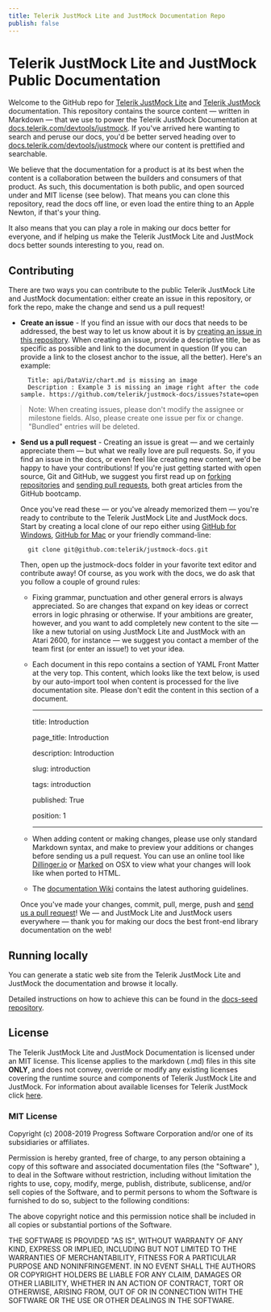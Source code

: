 ```yaml
---
title: Telerik JustMock Lite and JustMock Documentation Repo
publish: false
---
```



# Telerik JustMock Lite and JustMock Public Documentation

Welcome to the GitHub repo for [Telerik JustMock Lite](https://www.telerik.com/justmock/free-mocking) and [Telerik JustMock](https://www.telerik.com/products/mocking.aspx) documentation. This repository contains the source content — written in Markdown — that we use to power the Telerik JustMock Documentation at [docs.telerik.com/devtools/justmock](https://docs.telerik.com/devtools/justmock). If you've arrived here wanting to search and peruse our docs, you'd be better served heading over to [docs.telerik.com/devtools/justmock](https://docs.telerik.com/devtools/justmock) where our content is prettified and searchable.

We believe that the documentation for a product is at its best when the content is a collaboration between the builders and consumers of that product. As such, this documentation is both public, and open sourced under and MIT license (see below). That means you can clone this repository, read the docs off line, or even load the entire thing to an Apple Newton, if that's your thing.

It also means that you can play a role in making our docs better for everyone, and if helping us make the Telerik JustMock Lite and JustMock docs better sounds interesting to you, read on.

## Contributing

There are two ways you can contribute to the public Telerik JustMock Lite and JustMock documentation: either create an issue in this repository, or fork the repo, make the change and send us a pull request!

* **Create an issue** - If you find an issue with our docs that needs to be addressed, the best way to let us know about it is by [creating an issue in this repository](https://github.com/telerik/justmock-docs/issues?state=open). When creating an issue, provide a descriptive title, be as specific as possible and link to the document in question (If you can provide a link to the closest anchor to the issue, all the better). Here's an example:

        Title: api/DataViz/chart.md is missing an image
        Description : Example 3 is missing an image right after the code sample. https://github.com/telerik/justmock-docs/issues?state=open

> Note: When creating issues, please don't modify the assignee or milestone fields. Also, please create one issue per fix or change. "Bundled" entries will be deleted.

* **Send us a pull request** - Creating an issue is great — and we certainly appreciate them — but what we really love are pull requests. So, if you find an issue in the docs, or even feel like creating new content, we'd be happy to have your contributions! If you're just getting started with open source, Git and GitHub, we suggest you first read up on [forking repositories](https://help.github.com/articles/fork-a-repo) and [sending pull requests](https://help.github.com/articles/using-pull-requests), both great articles from the GitHub bootcamp.

    Once you've read these — or you've already memorized them — you're ready to contribute to the Telerik JustMock Lite and JustMock docs. Start by creating a local clone of our repo either using [GitHub for Windows](http://windows.github.com/), [GitHub for Mac](http://mac.github.com/) or your friendly command-line:

        git clone git@github.com:telerik/justmock-docs.git

    Then, open up the justmock-docs folder in your favorite text editor and contribute away! Of course, as you work with the docs, we do ask that you follow a couple of ground rules:

    - Fixing grammar, punctuation and other general errors is always appreciated. So are changes that expand on key ideas or correct errors in logic phrasing or otherwise. If your ambitions are greater, however, and you want to add completely new content to the site — like a new tutorial on using JustMock Lite and JustMock with an Atari 2600, for instance — we suggest you contact a member of the team first (or enter an issue!) to vet your idea.
    - Each document in this repo contains a section of YAML Front Matter at the very top. This content, which looks like the text below, is used by our auto-import tool when content is processed for the live documentation site. Please don't edit the content in this section of a document.

         ---

        title: Introduction

        page_title: Introduction 

        description: Introduction

        slug: introduction

        tags: introduction

        published: True

        position: 1

         ---
         

    - When adding content or making changes, please use only standard Markdown syntax, and make to preview your additions or changes before sending us a pull request. You can use an online tool like [Dillinger.io](http://dillinger.io/) or [Marked](http://markedapp.com/) on OSX to view what your changes will look like when ported to HTML.

    - The [documentation Wiki](https://github.com/telerik/justmock-docs/wiki) contains the latest authoring guidelines.

    Once you've made your changes, commit, pull, merge, push and [send us a pull request](https://help.github.com/articles/using-pull-requests)! We — and JustMock Lite and JustMock users everywhere — thank you for making our docs the best front-end library documentation on the web!

## Running locally

You can generate a static web site from the Telerik JustMock Lite and JustMock the documentation and browse it locally.

Detailed instructions on how to achieve this can be found in the [docs-seed repository](https://github.com/telerik/docs-seed#local-setup).

## License

The Telerik JustMock Lite and JustMock Documentation is licensed under an MIT license. This license applies to the markdown (.md) files in this site **ONLY**, and does not convey, override or modify any existing licenses covering the runtime source and components of Telerik JustMock Lite and JustMock. For information about available licenses for Telerik JustMock click [here](https://www.telerik.com/purchase/license-agreement/justmock-dlw-s).

### MIT License

Copyright (c) 2008-2019 Progress Software Corporation and/or one of its subsidiaries or affiliates.

Permission is hereby granted, free of charge, to any person obtaining a copy of this software and associated documentation files (the "Software" ), to deal in the Software without restriction, including without limitation the rights to use, copy, modify, merge, publish, distribute, sublicense, and/or sell copies of the Software, and to permit persons to whom the Software is furnished to do so, subject to the following conditions:

The above copyright notice and this permission notice shall be included in all copies or substantial portions of the Software.

THE SOFTWARE IS PROVIDED "AS IS", WITHOUT WARRANTY OF ANY KIND, EXPRESS OR IMPLIED, INCLUDING BUT NOT LIMITED TO THE WARRANTIES OF MERCHANTABILITY, FITNESS FOR A PARTICULAR PURPOSE AND NONINFRINGEMENT. IN NO EVENT SHALL THE AUTHORS OR COPYRIGHT HOLDERS BE LIABLE FOR ANY CLAIM, DAMAGES OR OTHER LIABILITY, WHETHER IN AN ACTION OF CONTRACT, TORT OR OTHERWISE, ARISING FROM, OUT OF OR IN CONNECTION WITH THE SOFTWARE OR THE USE OR OTHER DEALINGS IN THE SOFTWARE.
